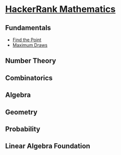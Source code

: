 # [HackerRank Mathematics](https://www.hackerrank.com/domains/mathematics)

## Fundamentals
- [Find the Point](https://www.hackerrank.com/challenges/find-point/problem)
- [Maximum Draws](https://www.hackerrank.com/challenges/maximum-draws/problem)

## Number Theory


## Combinatorics


## Algebra


## Geometry


## Probability


## Linear Algebra Foundation



